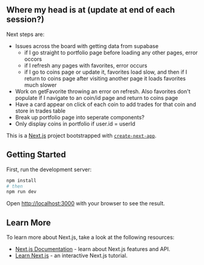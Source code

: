 ## Where my head is at (update at end of each session?)

Next steps are:
- Issues across the board with getting data from supabase
  - if I go straight to portfolio page before loading any other pages, error occors
  - if I refresh any pages with favorites, error occurs
  - if I go to coins page or update it, favorites load slow, and then if I return to coins page after visiting another page it loads favorites much slower
- Work on getFavorite throwing an error on refresh. Also favorites don't populate if I navigate to an coin/id page and return to coins page
- Have a card appear on click of each coin to add trades for that coin and store in trades table
- Break up portfolio page into seperate components?
- Only display coins in portfolio if user.id = userId


This is a [Next.js](https://nextjs.org/) project bootstrapped with [`create-next-app`](https://github.com/vercel/next.js/tree/canary/packages/create-next-app).

## Getting Started

First, run the development server:

```bash
npm install
# then
npm run dev
```

Open [http://localhost:3000](http://localhost:3000) with your browser to see the result.


## Learn More

To learn more about Next.js, take a look at the following resources:

- [Next.js Documentation](https://nextjs.org/docs) - learn about Next.js features and API.
- [Learn Next.js](https://nextjs.org/learn) - an interactive Next.js tutorial.

